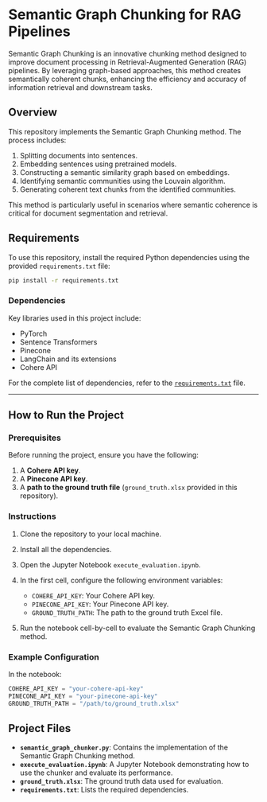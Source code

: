 # Semantic Graph Chunking for RAG Pipelines

Semantic Graph Chunking is an innovative chunking method designed to improve document processing in Retrieval-Augmented Generation (RAG) pipelines. By leveraging graph-based approaches, this method creates semantically coherent chunks, enhancing the efficiency and accuracy of information retrieval and downstream tasks.

## Overview

This repository implements the Semantic Graph Chunking method. The process includes:

1. Splitting documents into sentences.
2. Embedding sentences using pretrained models.
3. Constructing a semantic similarity graph based on embeddings.
4. Identifying semantic communities using the Louvain algorithm.
5. Generating coherent text chunks from the identified communities.

This method is particularly useful in scenarios where semantic coherence is critical for document segmentation and retrieval.

## Requirements

To use this repository, install the required Python dependencies using the provided `requirements.txt` file:

```bash
pip install -r requirements.txt
```

### Dependencies

Key libraries used in this project include:

- PyTorch
- Sentence Transformers
- Pinecone
- LangChain and its extensions
- Cohere API

For the complete list of dependencies, refer to the [`requirements.txt`](requirements.txt) file.

---

## How to Run the Project

### Prerequisites

Before running the project, ensure you have the following:

1. A **Cohere API key**.
2. A **Pinecone API key**.
3. A **path to the ground truth file** (`ground_truth.xlsx` provided in this repository).

### Instructions

1. Clone the repository to your local machine.

2. Install all the dependencies.

3. Open the Jupyter Notebook `execute_evaluation.ipynb`.

4. In the first cell, configure the following environment variables:
   - `COHERE_API_KEY`: Your Cohere API key.
   - `PINECONE_API_KEY`: Your Pinecone API key.
   - `GROUND_TRUTH_PATH`: The path to the ground truth Excel file.

5. Run the notebook cell-by-cell to evaluate the Semantic Graph Chunking method.

### Example Configuration

In the notebook:

```python
COHERE_API_KEY = "your-cohere-api-key"
PINECONE_API_KEY = "your-pinecone-api-key"
GROUND_TRUTH_PATH = "/path/to/ground_truth.xlsx"
```

## Project Files

- **`semantic_graph_chunker.py`**: Contains the implementation of the Semantic Graph Chunking method.
- **`execute_evaluation.ipynb`**: A Jupyter Notebook demonstrating how to use the chunker and evaluate its performance.
- **`ground_truth.xlsx`**: The ground truth data used for evaluation.
- **`requirements.txt`**: Lists the required dependencies.

